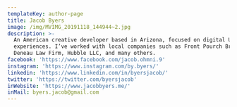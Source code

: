 ```yaml
---
templateKey: author-page
title: Jacob Byers
image: /img/MVIMG_20191118_144944~2.jpg
description: >-
  An American creative developer based in Arizona, focused on digital UX/UI
  experiences. I’ve worked with local companies such as Front Pourch Brewing,
  Deneau Law Firm, Hubble LLC, and many others.
facebook: 'https://www.facebook.com/jacob.ohmni.9'
instagram: 'https://www.instagram.com/by.byers/'
linkedin: 'https://www.linkedin.com/in/byersjacob/'
twitter: 'https://twitter.com/byersjacob'
inWebsite: 'https://www.jacobbyers.me/'
inMail: byers.jacob@gmail.com
---
```

